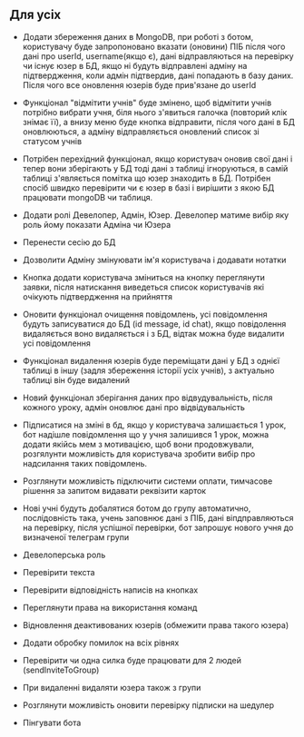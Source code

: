 ## Для усіх
- Додати збереження даних в MongoDB, при роботі з ботом, користувачу буде запропоновано вказати (оновини) ПІБ після чого дані про userId, 
username(якщо є), дані відправляються на перевірку чи існує юзер в БД, якщо ні будуть відправлені адміну на підтвердження, коли адмін підтвердив, дані попадають в базу даних. Після чого все оновлення юзерів буде прив'язане до userId
- Функціонал "відмітити учнів" буде змінено, щоб відмітити учнів потрібно вибрати учня, біля нього з'явиться галочка (повторий клік знімає її), а внизу меню буде кнопка відправити, після чого дані в БД оновлюються, а адміну відправляється оновлений список зі статусом учнів
- Потрібен перехідний функціонал, якщо користувач оновив свої дані і тепер вони зберігають у БД тоді дані з таблиці ігноруються, в самій таблиці з'являється помітка що
юзер знаходить в БД. Потрібен спосіб швидко перевірити чи є юзер в базі і вирішити з якою БД працювати  mongoDB чи таблиця.
- Додати ролі Девелопер, Адмін, Юзер. Девелопер матиме вибір яку роль йому показати Адміна чи Юзера
- Перенести сесію до БД
- Дозволити Адміну змінуювати ім'я користувача і додавати нотатки
- Кнопка додати користувача зміниться на кнопку переглянути заявки, після натискання виведеться список користувачів які очікують підтвердження на прийняття
- Оновити функціонал очищення повідомлень, усі повідомлення будуть записуватися до БД (id message, id chat), якщо повідолення видаляється воно видаляється і з БД, відтак можна буде видалити усі повідомлення
- Функціонал видалення юзерів буде переміщати дані у БД з однієї таблиці в іншу (задля збереження історії усіх учнів), з актуально таблиці він буде видалений
- Новий функціонал зберігання даних про відвудувальність, після кожного уроку, адмін оновлює дані про відвідувальність
- Підписатися на зміні в бд, якщо у користувача залишається 1 урок, бот надішле повідомлення що у учня залишився 1 урок, можна додати якійсь мем з мотивацією, щоб вони продовжували, розгялунти можливість для користувача зробити вибір про надсилання таких повідомлень.
- Розглянути можливість підключити системи оплати, тимчасове рішення за запитом видавати реквізити карток
- Нові учні будуть добалятися ботом до групу автоматично, послідовність така, учень заповнює дані з ПІБ, дані віпдправляються на перевірку, після успішної перевірки, бот запрошує нового учня до визначеної телеграм групи

- Девелоперська роль
- Перевірити текста
- Перевірити відповідність написів на кнопках
- Переглянути права на використання команд
- Відновлення деактивованих юзерів (обмежити права такого юзера)
- Додати обробку помилок на всіх рівнях
- Перевірити чи одна силка буде працювати для 2 людей (sendInviteToGroup)
- При видаленні видаляти юзера також з групи
- Розглянути можливість оновити перевірку підписки на шедулер
- Пінгувати бота
